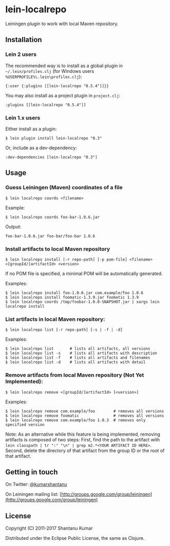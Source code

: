 # lein-localrepo

Leiningen plugin to work with local Maven repository.


## Installation

### Lein 2 users

The recommended way is to install as a global plugin in `~/.lein/profiles.clj`
(for Windows users `%USERPROFILE%\.lein\profiles.clj`):

    {:user {:plugins [[lein-localrepo "0.5.4"]]}}

You may also install as a project plugin in `project.clj`:

    :plugins [[lein-localrepo "0.5.4"]]


### Lein 1.x users

Either install as a plugin:

    $ lein plugin install lein-localrepo "0.3"

Or, include as a dev-dependency:

    :dev-dependencies [lein-localrepo "0.3"]


## Usage

### Guess Leiningen (Maven) coordinates of a file

    $ lein localrepo coords <filename>

Example:

    $ lein localrepo coords foo-bar-1.0.6.jar

Output:

    foo-bar-1.0.6.jar foo-bar/foo-bar 1.0.6


### Install artifacts to local Maven repository

    $ lein localrepo install [-r repo-path] [-p pom-file] <filename> <[groupId/]artifactId> <version>

If no POM file is specified, a minimal POM will be automatically generated.

Examples:

    $ lein localrepo install foo-1.0.6.jar com.example/foo 1.0.6
    $ lein localrepo install foomatic-1.3.9.jar foomatic 1.3.9
    $ lein localrepo coords /tmp/foobar-1.0.0-SNAPSHOT.jar | xargs lein localrepo install


### List artifacts in local Maven repository:

    $ lein localrepo list [-r repo-path] [-s | -f | -d]

Examples:

    $ lein localrepo list       # lists all artifacts, all versions
    $ lein localrepo list -s    # lists all artifacts with description
    $ lein localrepo list -f    # lists all artifacts and filenames
    $ lein localrepo list -d    # lists all artifacts with detail


### Remove artifacts from local Maven repository (Not Yet Implemented):

    $ lein localrepo remove <[groupId/]artifactId> [<version>]

Examples:

    $ lein localrepo remove com.example/foo        # removes all versions
    $ lein localrepo remove foomatic               # removes all versions
    $ lein localrepo remove com.example/foo 1.0.3  # removes only specified version

Note:
As an alternative while this feature is being implemented, removing artifacts is composed of two steps:
First, find the path to the artifact with `lein classpath | tr ":" "\n" | grep m2.*<YOUR ARTIFACT ID HERE>`.
Second, delete the directory of that artifact from the group ID or the root of that artifact.


## Getting in touch

On Twitter: [@kumarshantanu](http://twitter.com/kumarshantanu)

On Leiningen mailing list: [http://groups.google.com/group/leiningen](http://groups.google.com/group/leiningen)


## License

Copyright (C) 2011-2017 Shantanu Kumar

Distributed under the Eclipse Public License, the same as Clojure.
